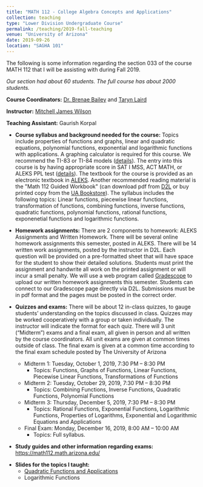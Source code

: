 ```yaml
---
title: "MATH 112 - College Algebra Concepts and Applications"
collection: teaching
type: "Lower Division Undergraduate Course"
permalink: /teaching/2019-fall-teaching
venue: "University of Arizona"
date: 2019-09-26
location: "SAGHA 101"
---
```

The following is some information regarding the section 033 of the course MATH 112 that I will be assisting with during Fall 2019. 

*Our section had about 60 students. The full course has about 2000 students.*


**Course Coordinators:** [Dr. Brenae Bailey](https://www.math.arizona.edu/people/bbailey) and [Taryn Laird](https://www.math.arizona.edu/people/tarynl)

**Instructor:** [Mitchell James Wilson](https://www.math.arizona.edu/people/mjw)

**Teaching Assistant:** Gaurish Korpal


* **Course syllabus and background needed for the course:** Topics include properties of functions and graphs, linear and quadratic equations, polynomial functions, exponential and logarithmic functions with applications. A graphing calculator is required for this course. We recommend the TI-83 or TI-84 models ([details](https://www.math.arizona.edu/academics/calculators/)). The entry into this course is by having appropriate score in SAT I MSS,  ACT MATH, or ALEKS PPL test ([details](https://www.math.arizona.edu/academics/placement/courses)). The textbook for the course is provided as an electronic textbook in [ALEKS](https://gkorpal.github.io/files/curriculum.pdf). Another recommended reading material is the "Math 112 Guided Workbook" (can download pdf from [D2L](https://d2l.arizona.edu/d2l/loginh/) or buy printed copy from the [UA Bookstore](https://uabookstore.arizona.edu/)). The syllabus includes the following topics: Linear functions, piecewise linear functions, transformation of functions, combining functions, inverse functions, quadratic functions, polynomial functions, rational functions, exponenetial functions and logarithmic functions.

* **Homework assignments:** There are 2 components to homework: ALEKS Assignments and Written Homework. There will be several online homework assignments this semester, posted in ALEKS. There will be 14 written work assignments, posted by the instructor in D2L. Each question will be provided on a pre-formatted sheet that will have space for the student to show their detailed solutions. Students must print the assignment and handwrite all work on the printed assignment or will incur a small penalty. We will use a web program called [Gradescope](https://www.gradescope.com/) to upload our written homework assignments this semester. Students can connect to our Gradescope page directly via D2L. Submissions must be in pdf format and the pages must be posted in the correct order.

* **Quizzes and exams:** There will be about 12 in-class quizzes, to gauge students’ understanding on the topics discussed in class. Quizzes may be worked cooperatively with a group or taken individually. The instructor will indicate the format for each quiz. There will 3 unit (“Midterm”) exams and a final exam, all given in person and all written by the course coordinators. All unit exams are given at common times outside of class. The final exam is given at a common time according to the final exam schedule posted by The University of Arizona
  * Midterm 1: Tuesday, October 1, 2019, 7:30 PM – 8:30 PM
    * Topics: Functions, Graphs of Functions, Linear Functions, Piecewise Linear Functions, Transformations of Functions
  * Midterm 2: Tuesday, October 29, 2019, 7:30 PM – 8:30 PM
    * Topics: Combining Functions, Inverse Functions, Quadratic Functions, Polynomial Functions
  * Midterm 3: Thursday, December 5, 2019, 7:30 PM – 8:30 PM
    * Topics: Rational Functions, Exponential Functions, Logarithmic Functions, Properties of Logarithms, Exponential and
Logarithmic Equations and Applications
  * Final Exam: Monday, December 16, 2019, 8:00 AM – 10:00 AM
    * Topics: Full syllabus.
  
* **Study guides and other information regarding exams:** <a href="https://math112.math.arizona.edu/
" target="_blank">https://math112.math.arizona.edu/
</a> 

* **Slides for the topics I taught:**
  * [Quadratic Functions and Applications](https://gkorpal.github.io/files/quadratic-functions.pdf)
  * Logarithmic Functions
